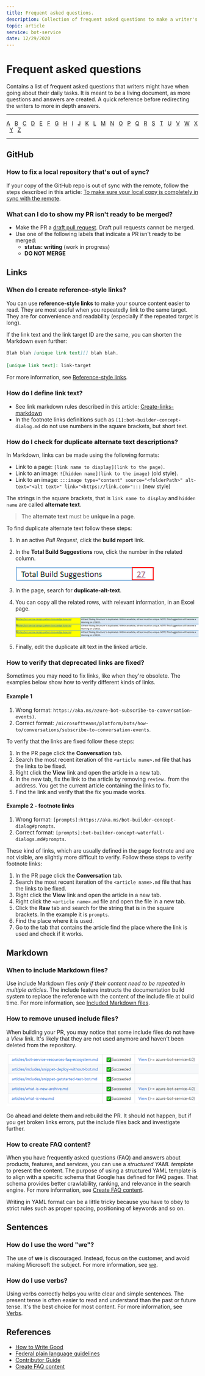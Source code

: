 ```yaml
---
title: Frequent asked questions.
description: Collection of frequent asked questions to make a writer's life easier.
topic: article
service: bot-service
date: 12/29/2020
---
```


# Frequent asked questions

Contains a list of frequent asked questions that writers might have when going about their daily tasks. It is meant to be a living document, as more questions and answers are created. A quick reference before redirecting the writers to more in depth answers.

<hr/>

[A](#a) &MediumSpace; [B](#b) &MediumSpace; [C](#c) &MediumSpace; [D](#d) &MediumSpace; [E](#e) &MediumSpace;
[F](#f) &MediumSpace; [G](#g) &MediumSpace; [H](#h) &MediumSpace; [I](#i) &MediumSpace; [J](#j) &MediumSpace;
[K](#k) &MediumSpace; [L](#l) &MediumSpace; [M](#m) &MediumSpace; [N](#n) &MediumSpace; [O](#o) &MediumSpace;
[P](#p) &MediumSpace; [Q](#q) &MediumSpace; [R](#r) &MediumSpace; [S](#s) &MediumSpace; [T](#t) &MediumSpace;
[U](#u) &MediumSpace; [V](#v) &MediumSpace; [W](#w) &MediumSpace; [X](#x) &MediumSpace; [Y](#y) &MediumSpace; [Z](#z)

<hr/>

<a id="a"></a>
<a id="b"></a>
<a id="c"></a>
<a id="d"></a>
<a id="e"></a>
<a id="f"></a>

<a id="g"></a>

## GitHub

### How to fix a local repository that's out of sync?

If your copy of the GitHub repo is out of sync with the remote, follow the steps described in this article: [To make sure your local copy is completely in sync with the remote](github-tips-and-tricks.md#to-make-sure-your-local-copy-is-completely-in-sync-with-the-remote).

### What can I do to show my PR isn't ready to be merged?

- Make the PR a [draft pull request](https://github.blog/2019-02-14-introducing-draft-pull-requests/). Draft pull requests cannot be merged.
- Use one of the following labels that indicate a PR isn't ready to be merged:
  - **status: writing** (work in progress)
  - **DO NOT MERGE**

<a id="h"></a>
<a id="i"></a>
<a id="j"></a>
<a id="k"></a>

<a id="l"></a>

## Links

### When do I create reference-style links?

You can use **reference-style links** to make your source content easier to read. They are most useful when you repeatedly link to the same target. They are for convenience and readability (especially if the repeated target is long).

If the link text and the link target ID are the same, you can shorten the Markdown even further:

```markdown
Blah blah [unique link text][] blah blah.

[unique link text]: link-target
```

For more information, see [Reference-style links](https://review.learn.microsoft.com/help/platform/links-how-to?branch=main#reference-style-links).

### How do I define link text?

- See link markdown rules described in this article: [Create-links-markdown](create-links-markdown.md)
- In the footnote links definitions such as `[1]:bot-builder-concept-dialog.md` do not use numbers in the square brackets, but short text.

### How do I check for duplicate alternate text descriptions?

In Markdown, links can be made using the following formats:

- Link to a page: `[link name to display](link to the page)`.
- Link to an image: `![hidden name](link to the image)` (old style).
- Link to an image: `:::image type="content" source="<folderPath>" alt-text="<alt text>" link="<https://link.com>":::` (new style)

The strings in the square brackets, that is `link name to display` and `hidden name` are called **alternate text**.

> The **alternate text** must be **unique in a page**.

To find duplicate alternate text follow these steps:

1. In an active *Pull Request*, click the **build report** link.
1. In the **Total Build Suggestions** row, click the number in the related column.

    ![build suggestions](media/contributor-guide-faqs/build-suggestions.png)

1. In the page, search for **duplicate-alt-text**.
1. You can copy all the related rows, with relevant information, in an Excel page.

    ![build suggestions 2](media/contributor-guide-faqs/build-suggestions-2.png)

1. Finally, edit the duplicate alt text in the linked article.

### How to verify that deprecated links are fixed?

Sometimes you may need to fix links, like when they're obsolete. The examples below show how to verify different kinds of links.

#### Example 1

1. Wrong format: `https://aka.ms/azure-bot-subscribe-to-conversation-events)`.
1. Correct format: `/microsoftteams/platform/bots/how-to/conversations/subscribe-to-conversation-events`.

To verify that the links are fixed follow these steps:

1. In the PR page click the **Conversation** tab.
1. Search the most recent iteration of the `<article name>.md` file that has the links to be fixed.
1. Right click the **View** link and open the article in a new tab.
1. In the new tab, fix the link to the article by removing `review.` from the address. You get the current article containing the links to fix.
1. Find the link and verify that the fix you made works.

#### Example 2 - footnote links

1. Wrong format: `[prompts]:https://aka.ms/bot-builder-concept-dialog#prompts`.
1. Correct format: `[prompts]:bot-builder-concept-waterfall-dialogs.md#prompts`.

These kind of links, which are usually defined in the page footnote and are not visible, are slightly more difficult to verify. Follow these steps to verify footnote links:

1. In the PR page click the **Conversation** tab.
1. Search the most recent iteration of the `<article name>.md` file that has the links to be fixed.
1. Right click the **View** link and open the article in a new tab.
1. Right click the `<article name>.md` file and open the file in a new tab.
1. Click the **Raw** tab and search for the string that is in the square brackets. In the example it is `prompts`.
1. Find the place where it is used.
1. Go to the tab that contains the article find the place where the link is used and check if it works.

<a id="m"></a>

## Markdown

### When to include Markdown files?

Use include Markdown files *only if their content need to be repeated in multiple articles*. The include feature instructs the documentation build system to replace the reference with the content of the include file at build time. For more information, see [Included Markdown files](https://learn.microsoft.com/contribute/markdown-reference#included-markdown-files).

### How to remove unused include files?

When building your PR, you may notice that some include files do not have a *View* link. It's likely that they are not used anymore and haven't been deleted from the repository.

![unused include files](media/contributor-guide-faqs/unused-include-files.png)

Go ahead and delete them and rebuild the PR. It should not happen, but if you get broken links errors, put the include files back and investigate further.

### How to create FAQ content?

When you have frequently asked questions (FAQ) and answers about products, features, and services, you can use a *structured YAML template* to present the content. The purpose of using a structured YAML template is to align with a specific schema that Google has defined for FAQ pages. That schema provides better crawlability, ranking, and relevance in the search engine. For more information, see [Create FAQ content](https://review.learn.microsoft.com/help/contribute/contribute-how-to-faq-guide?branch=main).

Writing in YAML format can be a little tricky because you have to obey to strict rules such as proper spacing, positioning of keywords and so on.

<a id="n"></a>
<a id="o"></a>
<a id="p"></a>
<a id="q"></a>
<a id="r"></a>

<a id="s"></a>

## Sentences

### How do I use the word "we"?

The use of **we** is discouraged. Instead, focus on the customer, and avoid making Microsoft the subject.
For more information, see [we](https://learn.microsoft.com/style-guide/a-z-word-list-term-collections/w/we).

### How do I use verbs?

Using verbs correctly helps you write clear and simple sentences. The present tense is often easier to read and understand than the past or future tense. It's the best choice for most content. For more information, see [Verbs](https://learn.microsoft.com/style-guide/grammar/verbs).

<a id="t"></a>
<a id="u"></a>
<a id="v"></a>
<a id="w"></a>
<a id="x"></a>
<a id="y"></a>
<a id="z"></a>

## References

- [How to Write Good](https://www.plainlanguage.gov/resources/humor/how-to-write-good/)
- [Federal plain language guidelines](https://www.plainlanguage.gov/guidelines/)
- [Contributor Guide](https://review.learn.microsoft.com/help/contribute/?branch=main)
- [Create FAQ content](https://review.learn.microsoft.com/help/contribute/contribute-how-to-faq-guide?branch=main)
